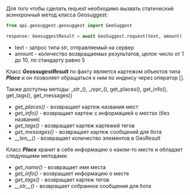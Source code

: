 Для того чтобы сделать request необходимо вызвать статический асинхронный метод класса Geosuggest:
```python
from api.geosuggest.geosuggest import GeoSuggest

response: GeosuggestResult = await GeoSuggest.request(text, amount)
```
- text - запрос типа str, отправляемый на сервер
- amount - количество возвращаемых результатов, целое число от 1 до 10, по стандарту равно 5

Класс ***GeossugestResult*** по факту является картежом объектов типа ***Place*** и он позволяет обращаться к ним по индексу через оператор \[].

Также доступны методы: \__str__(), \__repr__(), get_places(), get_info(), get_tags(), get_messages()

- *get_places()* - возвращает картеж названия мест
- *get_info()* - возвращает картеж с информацией о местах (без названия)
- *get_tags()* - возвращает картеж картежей тегов
- *get_messages()* - возвращает картеж сообщений для бота
- *\_\_len\_\_()* - возвращает количество элементов в GeoResult

Класс ***Place*** хранит в себе информацию о каком-то месте и обладает следующими методами:
- *get_name()* - возвращает имя места
- *get_info()* - возвращает информацию о месте
- *get_tags()* - возвращает картеж тегов
- *\_\_str\_\_()* - возвращает собранное сообщения для бота